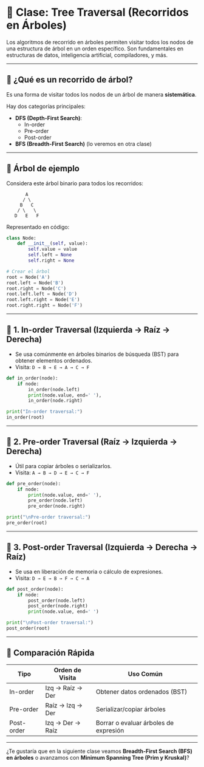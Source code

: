 # 🌳 Clase: Tree Traversal (Recorridos en Árboles)

Los algoritmos de recorrido en árboles permiten visitar todos los nodos de una estructura de árbol en un orden específico. Son fundamentales en estructuras de datos, inteligencia artificial, compiladores, y más.

---

## 🧠 ¿Qué es un recorrido de árbol?

Es una forma de visitar todos los nodos de un árbol de manera **sistemática**.

Hay dos categorías principales:
- **DFS (Depth-First Search)**:
  - In-order
  - Pre-order
  - Post-order
- **BFS (Breadth-First Search)** (lo veremos en otra clase)

---

## 🌿 Árbol de ejemplo

Considera este árbol binario para todos los recorridos:

```
       A
      / \
     B   C
    / \   \
   D   E   F
```

Representado en código:

```python
class Node:
    def __init__(self, value):
        self.value = value
        self.left = None
        self.right = None

# Crear el árbol
root = Node('A')
root.left = Node('B')
root.right = Node('C')
root.left.left = Node('D')
root.left.right = Node('E')
root.right.right = Node('F')
```

---

## 🔁 1. In-order Traversal (Izquierda → Raíz → Derecha)

- Se usa comúnmente en árboles binarios de búsqueda (BST) para obtener elementos ordenados.
- Visita: `D → B → E → A → C → F`

```python
def in_order(node):
    if node:
        in_order(node.left)
        print(node.value, end=' '),
        in_order(node.right)

print("In-order traversal:")
in_order(root)
```

---

## 🔁 2. Pre-order Traversal (Raíz → Izquierda → Derecha)

- Útil para copiar árboles o serializarlos.
- Visita: `A → B → D → E → C → F`

```python
def pre_order(node):
    if node:
        print(node.value, end=' '),
        pre_order(node.left)
        pre_order(node.right)

print("\nPre-order traversal:")
pre_order(root)
```

---

## 🔁 3. Post-order Traversal (Izquierda → Derecha → Raíz)

- Se usa en liberación de memoria o cálculo de expresiones.
- Visita: `D → E → B → F → C → A`

```python
def post_order(node):
    if node:
        post_order(node.left)
        post_order(node.right)
        print(node.value, end=' ')

print("\nPost-order traversal:")
post_order(root)
```

---

## 📝 Comparación Rápida

| Tipo       | Orden de Visita        | Uso Común                           |
|------------|------------------------|-------------------------------------|
| In-order   | Izq → Raíz → Der       | Obtener datos ordenados (BST)       |
| Pre-order  | Raíz → Izq → Der       | Serializar/copiar árboles           |
| Post-order | Izq → Der → Raíz       | Borrar o evaluar árboles de expresión |

---

¿Te gustaría que en la siguiente clase veamos **Breadth-First Search (BFS) en árboles** o avanzamos con **Minimum Spanning Tree (Prim y Kruskal)**?
